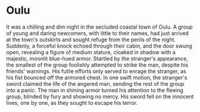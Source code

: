 # Oulu

It was a chilling and dim night in the secluded coastal town of Oulu. A group of young and daring newcomers, with little to their names, had just arrived at the town's outskirts and sought refuge from the perils of the night. Suddenly, a forceful knock echoed through their cabin, and the door swung open, revealing a figure of medium stature, cloaked in shadow with a majestic, moonlit blue-hued armor. Startled by the stranger's appearance, the smallest of the group foolishly attempted to strike the man, despite his friends' warnings. His futile efforts only served to enrage the stranger, as his fist bounced off the armored chest. In one swift motion, the stranger's sword claimed the life of the angered man, sending the rest of the group into a panic. The man in shining armor turned his attention to the fleeing group, blinded by fury and showing no mercy. His sword fell on the innocent lives, one by one, as they sought to escape his terror.



###




